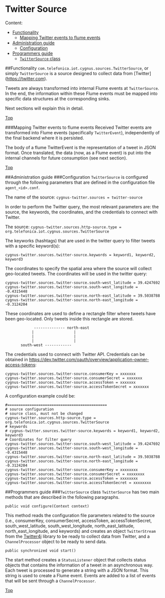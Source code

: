 # <a name="top"></a>Twitter Source
Content:

* [Functionality](#section1)
    * [Mapping Twitter events to flume events](#section1.1)
* [Administration guide](#section2)
    * [Configuration](#section2.1)
* [Programmers guide](#section3)
    * [`TwitterSource` class](#section3.1)

##<a name="section1"></a>Functionality
`com.telefonica.iot.cygnus.sources.TwitterSource`, or simply `TwitterSource` is a source designed to collect data from [Twitter] (https://twitter.com).

Tweets are always transformed into internal Flume events at `TwitterSource`. In the end, the information within these Flume events must be mapped into specific data structures at the corresponding sinks.

Next sections will explain this in detail.

[Top](#top)

###<a name="section1.1"></a>Mapping Twitter events to flume events
Received Twitter events are transformed into Flume events (specifically `TwitterEvent`), independently of the final backend where it is persisted.

The body of a flume TwitterEvent is the representation of a tweet in JSON format. Once translated, the data (now, as a Flume event) is put into the internal channels for future consumption (see next section).

[Top](#top)

##<a name="section2"></a>Administration guide
###<a name="section2.1"></a>Configuration
`TwitterSource` is configured through the following parameters that are defined in the configuration file `agent_<id>.conf`.

The name of the source:
`cygnus-twitter.sources = twitter-source`

In order to perform the Twitter query, the most relevant parameters are: the source, the keywords, the coordinates, and the credentials to connect with Twitter.

The source:
`cygnus-twitter.sources.http-source.type = org.telefonica.iot.cygnus.sources.TwitterSource`

The keyworks (hashtags) that are used in the twitter query to filter tweets with a specific keyword(s):

`cygnus-twitter.sources.twitter-source.keywords = keyword1, keyword2, keyword3`

The coordinates to specify the spatial area where the source will collect geo-located tweets. The coordinates will be used in the twitter query:
```
cygnus-twitter.sources.twitter-source.south-west_latitude = 39.4247692
cygnus-twitter.sources.twitter-source.south-west_longitude = -0.4315448
cygnus-twitter.sources.twitter-source.north-east_latitude = 39.5038788
cygnus-twitter.sources.twitter-source.north-east_longitude = -0.3124204
```

These coordinates are used to define a rectangle filter where tweets have been geo-located. Only tweets inside this rectangle are stored.
```
             -------------- north-east
            |                  |
            |                  |
            |                  |
       south-west ------------   
```

The credentials used to connect with Twitter API. Credentials can be obtained in https://dev.twitter.com/oauth/overview/application-owner-access-tokens:
```
cygnus-twitter.sources.twitter-source.consumerKey = xxxxxxx
cygnus-twitter.sources.twitter-source.consumerSecret = xxxxxxx
cygnus-twitter.sources.twitter-source.accessToken = xxxxxxx
cygnus-twitter.sources.twitter-source.accessTokenSecret = xxxxxxx
```

A configuration example could be:
```
#=============================================
# source configuration
# source class, must not be changed
cygnus-twitter.sources.http-source.type = org.telefonica.iot.cygnus.sources.TwitterSource
# keywords
# cygnus-twitter.sources.twitter-source.keywords = keyword1, keyword2, keyword3
# Coordinates for filter query
cygnus-twitter.sources.twitter-source.south-west_latitude = 39.4247692
cygnus-twitter.sources.twitter-source.south-west_longitude = -0.4315448
cygnus-twitter.sources.twitter-source.north-east_latitude = 39.5038788
cygnus-twitter.sources.twitter-source.north-east_longitude = -0.3124204
cygnus-twitter.sources.twitter-source.consumerKey = xxxxxxxx
cygnus-twitter.sources.twitter-source.consumerSecret = xxxxxxxx
cygnus-twitter.sources.twitter-source.accessToken = xxxxxxxx
cygnus-twitter.sources.twitter-source.accessTokenSecret = xxxxxxxx
```

##<a name="section3"></a>Programmers guide
###<a name="section3.1"></a>`TwitterSource` class
`TwitterSource` has two main methods that are described in the following paragraphs.

`public void configure(Context context)`

This method reads the configuration file parameters related to the source (i.e., consumerKey, consumerSecret, accessToken, accessTokenSecret, south_west_latitude, south_west_longitude, north_east_latitude, north_east_longitude, and keywords) and creates an object `TwitterStream` from the [Twitter4j](http://twitter4j.org/en/index.html) library to be ready to collect data from Twitter, and a `ChannelProcessor` object to be ready to send data. 

`public synchronized void start()`

The start method creates a `StatusListener` object that collects status objects that contains the information of a tweet in an asynchronous way. Each tweet is processed to generate a string with a JSON format. This string is used to create a Flume event. Events are added to a list of events that will be sent through a `ChannelProcessor`.

[Top](#top)

